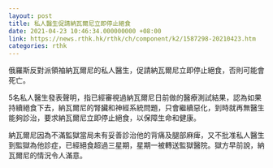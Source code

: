 ```yaml
---
layout: post
title: 私人醫生促請納瓦爾尼立即停止絕食
date: 2021-04-23 10:46:34.000000000 +08:00
link: https://news.rthk.hk/rthk/ch/component/k2/1587298-20210423.htm
categories: rthk
---
```


俄羅斯反對派領袖納瓦爾尼的私人醫生，促請納瓦爾尼立即停止絕食，否則可能會死亡。

5名私人醫生發表聲明，指已經審視過納瓦爾尼日前做的醫療測試結果，認為如果持續絕食下去，納瓦爾尼的腎臟和神經系統問題，只會繼續惡化，到時就再無醫生能夠診治，要求納瓦爾尼立即停止絕食，以保障生命和健康。

納瓦爾尼因為不滿監獄當局未有妥善診治他的背痛及腿部麻痺，又不批准私人醫生到監獄為他診症，已經絕食超過三星期，星期一被轉送監獄醫院。獄方早前說，納瓦爾尼的情況令人滿意。
